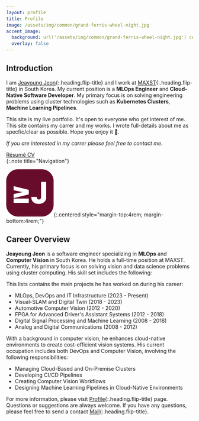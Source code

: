 ```yaml
---
layout: profile
title: Profile
image: /assets/img/common/grand-ferris-wheel-night.jpg
accent_image:
  background: url('/assets/img/common/grand-ferris-wheel-night.jpg') center/cover
  overlay: false
---
```



## Introduction

I am [Jeayoung Jeon]{:.heading.flip-title} and I work at [MAXST]{:.heading.flip-title} in South Korea. My current position is a **MLOps Engineer** and **Cloud-Native Software Developer**. My primary focus is on solving engineering problems using cluster technologies such as **Kubernetes Clusters**, **Machine Learning Pipelines**.

This site is my live portfolio. It's open to everyone who get interest of me. This site contains my carrer and my works. I wrote full-details about me as specfic/clear as possible. Hope you enjoy it 🥰.

*If you are interested in my carrer please feel free to contact me.*

<div class="screen-only">
  <a href="/profile/resume/" class="btn btn-sm btn-primary mt1">
    <small class="icon-briefcase"></small>
    Résumé
  </a>
  <a href="/profile/cv/" class="btn btn-sm btn-primary mt1">
    <small class="icon-briefcase"></small>
    CV
  </a>
</div>
{:.note title="Navigation"}


![Logo of this site](../assets/icons/icon-128x128.png){:.centered style="margin-top:4rem; margin-bottom:4rem;"}


## Career Overview

**Jeayoung Jeon** is a software engineer specializing in **MLOps** and **Computer Vision** in South Korea. He holds a full-time position at MAXST. Currently, his primary focus is on solving vision and data science problems using cluster computing. His skill set includes the following:

<!-- 대학교, 대학원, 직장생활 동안 진행한 전공 과목 및 프로젝트 -->
This lists contains the main projects he has worked on during his career:

- MLOps, DevOps and IT Infrastructure (2023 - Present)
- Visual-SLAM and Digital Twin (2018 - 2023)
- Automotive Computer Vision (2012 - 2020)
- FPGA for Advanced Driver's Assistant Systems (2012 - 2018)
- Digital Signal Processing and Machine Learning (2008 - 2018)
- Analog and Digital Communications (2008 - 2012)

<!-- **The annual interval stands for the focused duration of his full efforts*
{:.faded} -->
With a background in computer vision, he enhances cloud-native environments to create cost-efficient vision systems. His current occupation includes both DevOps and Computer Vision, involving the following responsibilities:

- Managing Cloud-Based and On-Premise Clusters
- Developing CI/CD Pipelines
- Creating Computer Vision Workflows
- Designing Machine Learning Pipelines in Cloud-Native Environments

For more information, please visit [Profile]{:.heading.flip-title} page. Questions or suggestions are always welcome. If you have any questions, please feel free to send a contact [Mail]{:.heading.flip-title}.

[Jeayoung Jeon]: https://www.linkedin.com/in/jyje "LinkedIn Profile"
[Profile]: profile/ "my-profile --verbose"
[Résumé]: profile/resume/ "my-profile resume"
[Curriculum Vitae]: profile/cv/ "my-profile cv"
[CV]: profile/cv/ "my-profile cv"
[Works]: works/
[Articles]: articles/
[Blog]: blog/
[MAXST]: https://www.linkedin.com/company/maxst/ "LinkedIn profile of MAXST Co., Ltd."

[Mail]: mailto:jyjeon+online@outlook.com?subject=To&nbsp;Jeayoung&nbsp;Jeon